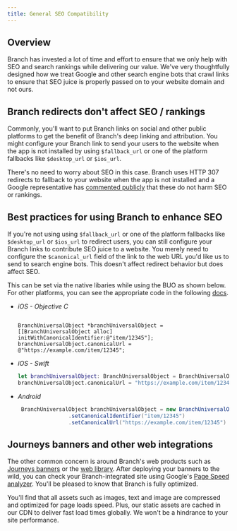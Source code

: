 ```yaml
---
title: General SEO Compatibility
---
```

## Overview

Branch has invested a lot of time and effort to ensure that we only help with SEO and search rankings while delivering our value. We've very thoughtfully designed how we treat Google and other search engine bots that crawl links to ensure that SEO juice is properly passed on to your website domain and not ours.

## Branch redirects don't affect SEO / rankings

Commonly, you'll want to put Branch links on social and other public platforms to get the benefit of Branch's deep linking and attribution. You might configure your Branch link to send your users to the website when the app is not installed by using `$fallback_url` or one of the platform fallbacks like `$desktop_url` or `$ios_url`.

There's no need to worry about SEO in this case. Branch uses HTTP 307 redirects to fallback to your website when the app is not installed and a Google representative has [commented publicly](http://searchengineland.com/google-no-pagerank-dilution-using-301-302-30x-redirects-anymore-254608) that these do not harm SEO or rankings.

## Best practices for using Branch to enhance SEO

If you're not using using `$fallback_url` or one of the platform fallbacks like `$desktop_url` or `$ios_url` to redirect users, you can still configure your Branch links to contribute SEO juice to a website. You merely need to configure the `$canonical_url` field of the link to the web URL you'd like us to send to search engine bots. This doesn't affect redirect behavior but does affect SEO.

This can be set via the native libaries while using the BUO as shown below. For other platforms, you can see the appropriate code in the following [docs](#dialog-code?ios=create-content-reference&android=create-content-reference&adobe=create-deep-link&cordova=create-content-reference&mparticleAndroid=create-content-reference&mparticleIos=create-content-reference&titanium=create-content-reference&reactNative=create-content-reference&unity=create-content-reference&xamarin=create-content-reference).

- *iOS - Objective C*

    ```obj-c

    BranchUniversalObject *branchUniversalObject = [[BranchUniversalObject alloc] initWithCanonicalIdentifier:@"item/12345"];
    branchUniversalObject.canonicalUrl = @"https://example.com/item/12345";
    ```

- *iOS - Swift*

    ```swift
    let branchUniversalObject: BranchUniversalObject = BranchUniversalObject(canonicalIdentifier: "item/12345")
    branchUniversalObject.canonicalUrl = "https://example.com/item/12345"
    ```

- *Android*

    ```java
     BranchUniversalObject branchUniversalObject = new BranchUniversalObject()
                    .setCanonicalIdentifier("item/12345")
                    .setCanonicalUrl("https://example.com/item/12345")
    ```

## Journeys banners and other web integrations

The other common concern is around Branch's web products such as [Journeys banners](/web/journeys/) or the [web library](/web/integrate/). After deploying your banners to the wild, you can check your Branch-integrated site using Google's [Page Speed analyzer](https://developers.google.com/speed/pagespeed/). You'll be pleased to know that Branch is fully optimized.

You'll find that all assets such as images, text and image are compressed and optimized for page loads speed. Plus, our static assets are cached in our CDN to deliver fast load times globally. We won't be a hindrance to your site performance.
